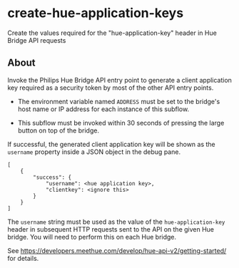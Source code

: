 # create-hue-application-keys

Create the values required for the "hue-application-key" header in Hue Bridge API requests

## About

Invoke the Philips Hue Bridge API entry point to generate a client
application key required as a security token by most of the other API
entry points.

- The environment variable named `ADDRESS` must be set to the bridge's
  host name or IP address for each instance of this subflow.

- This subflow must be invoked within 30 seconds of pressing the large
  button on top of the bridge.

If successful, the generated client application key will be shown as
the `username` property inside a JSON object in the debug pane.

```
[
    {
        "success": {
            "username": <hue application key>,
            "clientkey": <ignore this>
        }
    }
]
```

The `username` string must be used as the value of the
`hue-application-key` header in subsequent HTTP requests sent to the
API on the given Hue bridge. You will need to perform this on each
Hue bridge.

See <https://developers.meethue.com/develop/hue-api-v2/getting-started/>
for details.